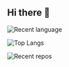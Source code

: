 ## Hi there 👋

![Recent language](https://github-stats.tsukimi.dev/stats/recent-languages)

![Top Langs](https://github-stats.tsukimi.dev/stats/language)

![Recent repos](https://github-stats.tsukimi.dev/stats/recent-repos)

<!--
**blck-snwmn/blck-snwmn** is a ✨ _special_ ✨ repository because its `README.md` (this file) appears on your GitHub profile.

Here are some ideas to get you started:

- 🔭 I’m currently working on ...
- 🌱 I’m currently learning ...
- 👯 I’m looking to collaborate on ...
- 🤔 I’m looking for help with ...
- 💬 Ask me about ...
- 📫 How to reach me: ...
- 😄 Pronouns: ...
- ⚡ Fun fact: ...
-->
